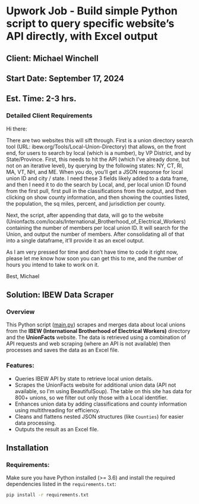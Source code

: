# Upwork Job - Build simple Python script to query specific website’s API directly, with Excel output

## Client: Michael Winchell

## Start Date: September 17, 2024

## Est. Time: 2-3 hrs.

### Detailed Client Requirements

Hi there:

There are two websites this will sift through. First is a union directory search tool (URL: ibew.org/Tools/Local-Union-Directory) that allows, on the front end, for users to search by local (which is a number), by VP District, and by State/Province. First, this needs to hit the API (which I’ve already done, but not on an iterative level), by querying by the following states: NY, CT, RI, MA, VT, NH, and ME. When you do, you’ll get a JSON response for local union ID and city / state. I need these 3 fields likely added to a data frame, and then I need it to do the search by Local, and, per local union ID found from the first pull, first pull in the classifications from the output, and then clicking on show county information, and then showing the counties listed, the population, the sq miles, percent, and jurisdiction per county.

Next, the script, after appending that data, will go to the website (Unionfacts.com/locals/International_Brotherhood_of_Electrical_Workers) containing the number of members per local union ID. It will search for the Union, and output the number of members. After consolidating all of that into a single dataframe, it’ll provide it as an excel output.

As I am very pressed for time and don’t have time to code it right now, please let me know how soon you can get this to me, and the number of hours you intend to take to work on it.

Best,
Michael

## Solution: IBEW Data Scraper

### Overview

This Python script ([main.py](./main.py)) scrapes and merges data about local unions from the **IBEW (International Brotherhood of Electrical Workers)** directory and the **UnionFacts** website. The data is retrieved using a combination of API requests and web scraping (where an API is not available) then processes and saves the data as an Excel file.

### Features:

- Queries IBEW API by state to retrieve local union details.
- Scrapes the UnionFacts website for additional union data (API not available, so I'm using BeautifulSoup). The table on this site has data for 800+ unions, so we filter out only those with a Local identifier.
- Enhances union data by adding classifications and county information using multithreading for efficiency.
- Cleans and flattens nested JSON structures (like `Counties`) for easier data processing.
- Outputs the result as an Excel file.

## Installation

### Requirements:

Make sure you have Python installed (>= 3.6) and install the required dependencies listed in the `requirements.txt`:

```bash
pip install -r requirements.txt
```
